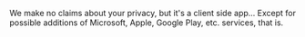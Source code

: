 We make no claims about your privacy, but it's a client side app... Except for possible additions of Microsoft, Apple, Google Play, etc. services, that is.
